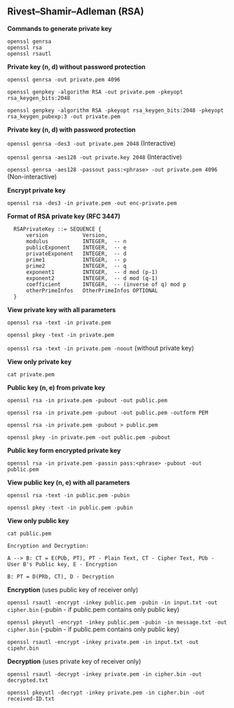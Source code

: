 ##  Rivest–Shamir–Adleman (RSA)

**Commands to generate private key**
```
openssl genrsa
openssl rsa
openssl rsautl
```

**Private key (n, d) without password protection**

``openssl genrsa -out private.pem 4096``

``openssl genpkey -algorithm RSA -out private.pem -pkeyopt rsa_keygen_bits:2048``

``openssl genpkey -algorithm RSA -pkeyopt rsa_keygen_bits:2048 -pkeyopt rsa_keygen_pubexp:3 -out private.pem``

**Private key (n, d) with password protection**

``openssl genrsa -des3 -out private.pem 2048`` (Interactive)

``openssl genrsa -aes128 -out private.key 2048`` (Interactive)

``openssl genrsa -aes128 -passout pass:<phrase> -out private.pem 4096`` (Non-interactive)

**Encrypt private key**

``openssl rsa -des3 -in private.pem -out enc-private.pem``

**Format of RSA private key (RFC 3447)**

```
  RSAPrivateKey ::= SEQUENCE {
      version           Version,
      modulus           INTEGER,  -- n
      publicExponent    INTEGER,  -- e
      privateExponent   INTEGER,  -- d
      prime1            INTEGER,  -- p
      prime2            INTEGER,  -- q
      exponent1         INTEGER,  -- d mod (p-1)
      exponent2         INTEGER,  -- d mod (q-1)
      coefficient       INTEGER,  -- (inverse of q) mod p
      otherPrimeInfos   OtherPrimeInfos OPTIONAL
  }
  ```

**View private key with all parameters** 

``openssl rsa -text -in private.pem``

``openssl pkey -text -in private.pem``

``openssl rsa -text -in private.pem -noout`` (without private key)

**View only private key**

``cat private.pem``

**Public key (n, e) from private key**

``openssl rsa -in private.pem -pubout -out public.pem``

``openssl rsa -in private.pem -pubout -out public.pem -outform PEM``

``openssl rsa -in private.pem -pubout > public.pem``

``openssl pkey -in private.pem -out public.pem -pubout``

**Public key form encrypted private key**

``openssl rsa -in private.pem -passin pass:<phrase> -pubout -out public.pem``

**View public key (n, e) with all parameters**

``openssl rsa -text -in public.pem -pubin``

``openssl pkey -text -in public.pem -pubin``

**View only public key**

``cat public.pem``

```
Encryption and Decryption:

A --> B: CT = E(PUb, PT), PT - Plain Text, CT - Cipher Text, PUb - User B's Public key, E - Encryption

B: PT = D(PRb, CT), D - Decryption 
```

**Encryption** (uses public key of receiver only) 

``openssl rsautl -encrypt -inkey public.pem -pubin -in input.txt -out cipher.bin`` (-pubin - if public.pem contains only public key)

``openssl pkeyutl -encrypt -inkey public.pem -pubin -in message.txt -out cipher.bin`` (-pubin - if public.pem contains only public key)

``openssl rsautl -encrypt -inkey private.pem -in input.txt -out cipehr.bin``

**Decryption** (uses private key of receiver only)

``openssl rsautl -decrypt -inkey private.pem -in cipher.bin -out decrypted.txt``

``openssl pkeyutl -decrypt -inkey private.pem -in cipher.bin -out received-ID.txt``
